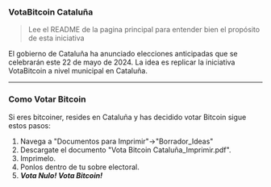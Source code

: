 ### VotaBitcoin Cataluña
>Lee el README de la pagina principal para entender bien el propósito de esta iniciativa

El gobierno de Cataluña ha anunciado elecciones anticipadas que se celebrarán este 22 de mayo de 2024. La idea es replicar la iniciativa VotaBitcoin a nivel municipal en Cataluña.

------------

### Como Votar Bitcoin
Si eres bitcoiner, resides en Cataluña y has decidido votar Bitcoin sigue estos pasos:

1. Navega a "Documentos para Imprimir"->"Borrador_Ideas"
2. Descargate el documento "Vota Bitcoin Cataluña_Imprimir.pdf".
3. Imprimelo.
5. Ponlos dentro de tu sobre electoral.
6. ***Vota Nulo! Vota Bitcoin!***
